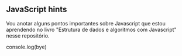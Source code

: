 <h2> JavaScript hints </h2>

Vou anotar alguns pontos importantes sobre Javascript que estou aprendendo no livro "Estrutura de dados e algoritmos com Javascript" nesse repositório.

console.log(bye)
